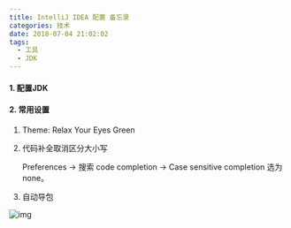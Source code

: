 ```yaml
---
title: IntelliJ IDEA 配置 备忘录
categories: 技术
date: 2018-07-04 21:02:02
tags: 
  - 工具
  - JDK
---
```




#### 1. 配置JDK

#### 2. 常用设置

1. Theme: Relax Your Eyes Green

2. 代码补全取消区分大小写

   Preferences -> 搜索 code completion -> Case sensitive completion 选为 none。

3. 自动导包

![img](http://img.phperz.com/data/img/20150923/1443020024_1689.jpg)